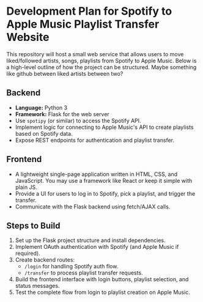 # Development Plan for Spotify to Apple Music Playlist Transfer Website

This repository will host a small web service that allows users to move liked/followed artists, songs, playlists from Spotify to Apple Music. Below is a high-level outline of how the project can be structured. Maybe something like github between liked artists between two?

## Backend
- **Language:** Python 3
- **Framework:** Flask for the web server
- Use `spotipy` (or similar) to access the Spotify API.
- Implement logic for connecting to Apple Music's API to create playlists based on Spotify data.
- Expose REST endpoints for authentication and playlist transfer.

## Frontend
- A lightweight single-page application written in HTML, CSS, and JavaScript. You may use a framework like React or keep it simple with plain JS.
- Provide a UI for users to log in to Spotify, pick a playlist, and trigger the transfer.
- Communicate with the Flask backend using fetch/AJAX calls.

## Steps to Build
1. Set up the Flask project structure and install dependencies.
2. Implement OAuth authentication with Spotify (and Apple Music if required).
3. Create backend routes:
   - `/login` for handling Spotify auth flow.
   - `/transfer` to process playlist transfer requests.
4. Build the frontend interface with login buttons, playlist selection, and status messages.
5. Test the complete flow from login to playlist creation on Apple Music.

